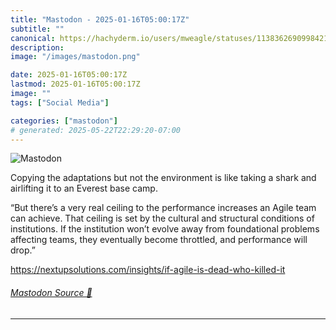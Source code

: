 ```yaml
---
title: "Mastodon - 2025-01-16T05:00:17Z"
subtitle: ""
canonical: https://hachyderm.io/users/mweagle/statuses/113836269099842155
description:
image: "/images/mastodon.png"

date: 2025-01-16T05:00:17Z
lastmod: 2025-01-16T05:00:17Z
image: ""
tags: ["Social Media"]

categories: ["mastodon"]
# generated: 2025-05-22T22:29:20-07:00
---
```

![Mastodon](/images/mastodon.png)

<p>Copying the adaptations but not the environment is like taking a shark and airlifting it to an Everest base camp. </p><p>“But there’s a very real ceiling to the performance increases an Agile team can achieve. That ceiling is set by the cultural and structural conditions of institutions. If the institution won’t evolve away from foundational problems affecting teams, they eventually become throttled, and performance will drop.”</p><p><a href="https://nextupsolutions.com/insights/if-agile-is-dead-who-killed-it" target="_blank" rel="nofollow noopener noreferrer" translate="no"><span class="invisible">https://</span><span class="ellipsis">nextupsolutions.com/insights/i</span><span class="invisible">f-agile-is-dead-who-killed-it</span></a></p>


###### [Mastodon Source 🐘](https://hachyderm.io/@mweagle/113836269099842155)

___
